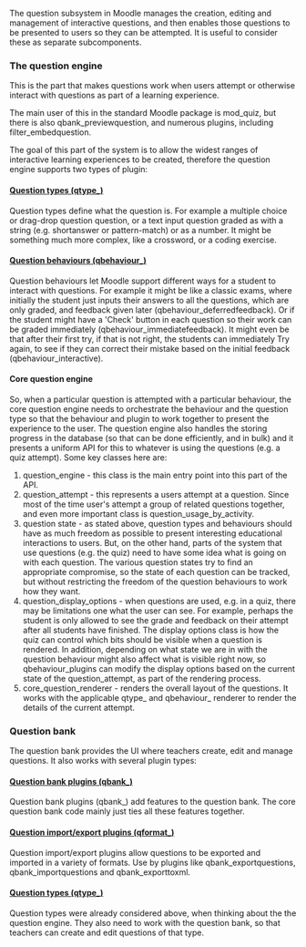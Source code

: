 The question subsystem in Moodle manages the creation, editing and management of interactive questions, and then enables those questions to be presented to users so they can be attempted. It is useful to consider these as separate subcomponents.

### The question engine
This is the part that makes questions work when users attempt or otherwise interact with questions as part of a learning experience.

The main user of this in the standard Moodle package is mod_quiz, but there is also qbank_previewquestion, and numerous plugins, including filter_embedquestion.

The goal of this part of the system is to allow the widest ranges of interactive learning experiences to be created, therefore the question engine supports two types of plugin:

#### [Question types (qtype_)](../Plugin/phpMoodlePlugin_qtypes.md)
Question types define what the question is. For example a multiple choice or drag-drop question question, or a text input question graded as with a string (e.g. shortanswer or pattern-match) or as a number. It might be something much more complex, like a crossword, or a coding exercise.

#### [Question behaviours (qbehaviour_)](../Plugin/phpMoodlePlugin_qbehavior.md)
Question behaviours let Moodle support different ways for a student to interact with questions. For example it might be like a classic exams, where initially the student just inputs their answers to all the questions, which are only graded, and feedback given later (qbehaviour_deferredfeedback). Or if the student might have a 'Check' button in each question so their work can be graded immediately (qbehaviour_immediatefeedback). It might even be that after their first try, if that is not right, the students can immediately Try again, to see if they can correct their mistake based on the initial feedback (qbehaviour_interactive).

#### Core question engine
So, when a particular question is attempted with a particular behaviour, the core question engine needs to orchestrate the behaviour and the question type so that the behaviour and plugin to work together to present the experience to the user. The question engine also handles the storing progress in the database (so that can be done efficiently, and in bulk) and it presents a uniform API for this to whatever is using the questions (e.g. a quiz attempt). Some key classes here are:

1. question_engine - this class is the main entry point into this part of the API.
2. question_attempt - this represents a users attempt at a question. Since most of the time user's  attempt a group of related questions together, and even more important class is question_usage_by_activity.
3. question state - as stated above, question types and behaviours should have as much freedom as possible to present interesting educational interactions to users. But, on the other hand, parts of the system that use questions (e.g. the quiz) need to have some idea what is going on with each question. The various question states try to find an appropriate compromise, so the state of each question can be tracked, but without restricting the freedom of the question behaviours to work how they want.
4. question_display_options - when questions are used, e.g. in a quiz, there may be limitations one what the user can see. For example, perhaps the student is only allowed to see the grade and feedback on their attempt after all students have finished. The display options class is how the quiz can control which bits should be visible when a question is rendered. In addition, depending on what state we are in with the question behaviour might also affect what is visible right now, so qbehaviour_plugins can modify the display options based on the current state of the question_attempt, as part of the rendering process.
5. core_question_renderer - renders the overall layout of the questions. It works with the applicable qtype_ and qbehaviour_ renderer to render the details of the current attempt.

### Question bank
The question bank provides the UI where teachers create, edit and manage questions. It also works with several plugin types:

#### [Question bank plugins (qbank_)](../Plugin/phpMoodlePlugin_qbank.md)
Question bank plugins (qbank_) add features to the question bank. The core question bank code mainly just ties all these features together.

#### [Question import/export plugins (qformat_)](../Plugin/phpMoodlePlugin_qformat.md)
Question import/export plugins allow questions to be exported and imported in a variety of formats. Use by plugins like qbank_exportquestions, qbank_importquestions and qbank_exporttoxml.

#### [Question types (qtype_)](../Plugin/phpMoodlePlugin_qtypes.md)
Question types were already considered above, when thinking about the the question engine. They also need to work with the question bank, so that teachers can create and edit questions of that type.
